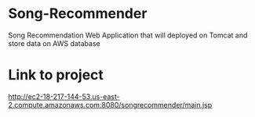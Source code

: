 # Song-Recommender
Song Recommendation Web Application that will deployed on Tomcat and store data on AWS database

# Link to project
http://ec2-18-217-144-53.us-east-2.compute.amazonaws.com:8080/songrecommender/main.jsp
